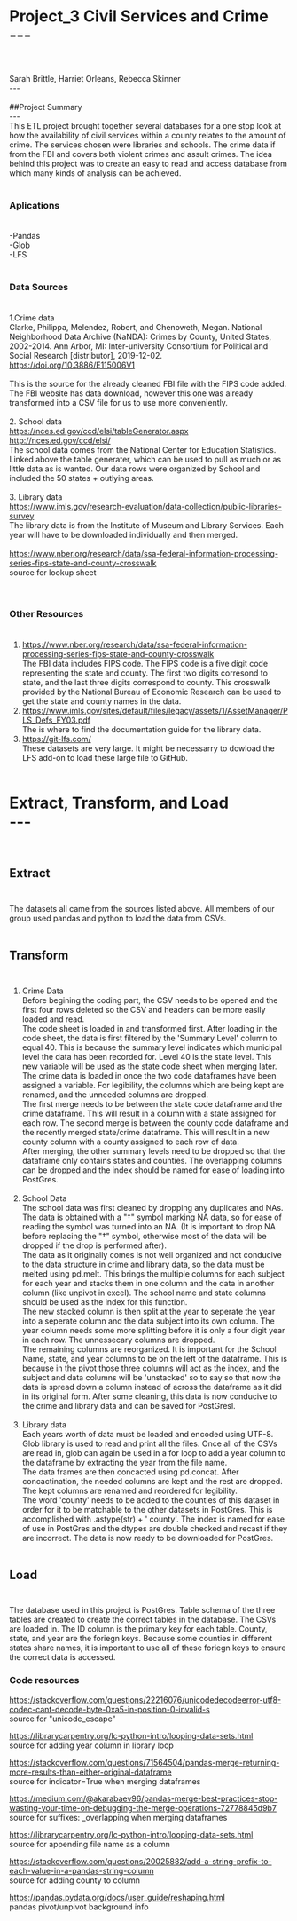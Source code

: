 # Project_3 Civil Services and Crime</br>---</br></br>
Sarah Brittle, Harriet Orleans, Rebecca Skinner</br>---</br></br>
##Project Summary</br>---</br>
This ETL project brought together several databases for a one stop look at how the availability of civil services within a county relates to the amount of crime. The services chosen were libraries and schools. The crime data if from the FBI and covers both violent crimes and assult crimes. The idea behind this project was to create an easy to read and access database from which many kinds of analysis can be achieved.</br></br>

### Aplications</br></br>
-Pandas</br>
-Glob</br>
-LFS</br></br>

### Data Sources</br></br>
1.Crime data</br>
Clarke, Philippa, Melendez, Robert, and Chenoweth, Megan. National Neighborhood Data Archive (NaNDA): Crimes by County, United States, 2002-2014. Ann Arbor, MI: Inter-university Consortium for Political and Social Research [distributor], 2019-12-02. https://doi.org/10.3886/E115006V1 </br></br>
This is the source for the already cleaned FBI file with the FIPS code added. The FBI website has data download, however this one was already transformed into a CSV file for us to use more conveniently.</br></br>
2. School data</br>
https://nces.ed.gov/ccd/elsi/tableGenerator.aspx</br>
http://nces.ed.gov/ccd/elsi/</br>
The school data comes from the National Center for Education Statistics. Linked above the table generater, which can be used to pull as much or as little data as is wanted. Our data rows were organized by School and included the 50 states + outlying areas.</br></br>
3. Library data</br>
https://www.imls.gov/research-evaluation/data-collection/public-libraries-survey</br>
The library data is from the Institute of Museum and Library Services. Each year will have to be downloaded individually and then merged.</br></br>
https://www.nber.org/research/data/ssa-federal-information-processing-series-fips-state-and-county-crosswalk</br>
source for lookup sheet</br>
</br></br>

### Other Resources</br></br>
1. https://www.nber.org/research/data/ssa-federal-information-processing-series-fips-state-and-county-crosswalk</br>
The FBI data includes FIPS code. The FIPS code is a five digit code representing the state and county. The first two digits corresond to state, and the last three digits correspond to county. This crosswalk provided by the National Bureau of Economic Research can be used to get the state and county names in the data.</br>
2. https://www.imls.gov/sites/default/files/legacy/assets/1/AssetManager/PLS_Defs_FY03.pdf</br>
The is where to find the documentation guide for the library data.
3. https://git-lfs.com/</br>
These datasets are very large. It might be necessarry to dowload the LFS add-on to load these large file to GitHub.</br></br>

# Extract, Transform, and Load</br>---</br></br>
## Extract</br></br>
The datasets all came from the sources listed above. All members of our group used pandas and python to load the data from CSVs.</br></br>
## Transform</br></br>
1. Crime Data</br>Before begining the coding part, the CSV needs to be opened and the first four rows deleted so the CSV and headers can be more easily loaded and read.</br>The code sheet is loaded in and transformed first. After loading in the code sheet, the data is first filtered by the 'Summary Level' column to equal 40. This is because the summary level indicates which municipal level the data has been recorded for. Level 40 is the state level. This new variable will be used as the state code sheet when merging later.</br>The crime data is loaded in once the two code dataframes have been assigned a variable. For legibility, the columns which are being kept are renamed, and the unneeded columns are dropped.</br>The first merge needs to be between the state code dataframe and the crime dataframe. This will result in a column with a state assigned for each row. The second merge is between the county code dataframe and the recently merged state/crime dataframe. This will result in a new county column with a county assigned to each row of data.</br>After merging, the other summary levels need to be dropped so that the dataframe only contains states and counties. The overlapping columns can be dropped and the index should be named for ease of loading into PostGres.</br></br>
2. School Data</br>The school data was first cleaned by dropping any duplicates and NAs. The data is obtained with a "†" symbol marking NA data, so for ease of reading the symbol was turned into an NA. (It is important to drop NA before replacing the "†" symbol, otherwise most of the data will be dropped if the drop is performed after).</br>The data as it originally comes is not well organized and not conducive to the data structure in crime and library data, so the data must be melted using pd.melt. This brings the multiple columns for each subject for each year and stacks them in one column and the data in another column (like unpivot in excel). The school name and state columns should be used as the index for this function.</br>The new stacked column is then split at the year to seperate the year into a seperate column and the data subject into its own column. The year column needs some more splitting before it is only a four digit year in each row. The unnessecary columns are dropped. </br>The remaining columns are reorganized. It is important for the School Name, state, and year columns to be on the left of the dataframe. This is because in the pivot those three columns will act as the index, and the subject and data columns will be 'unstacked' so to say so that now the data is spread down a column instead of across the dataframe as it did in its original form. After some cleaning, this data is now conducive to the crime and library data and can be saved for PostGresl.</br></br>
3. Library data</br>Each years worth of data must be loaded and encoded using UTF-8.</br>Glob library is used to read and print all the files. Once all of the CSVs are read in, glob can again be used in a for loop to add a year column to the dataframe by extracting the year from the file name.</br>The data frames are then concacted using pd.concat. After concactination, the needed columns are kept and the rest are dropped. The kept columns are renamed and reordered for legibility.</br>The word 'county' needs to be added to the counties of this dataset in order for it to be matchable to the other datasets in PostGres. This is accomplished with .astype(str) + ' county'. The index is named for ease of use in PostGres and the dtypes are double checked and recast if they are incorrect. The data is now ready to be downloaded for PostGres. </br></br>
## Load</br></br>
The database used in this project is PostGres. Table schema of the three tables are created to create the correct tables in the database. The CSVs are loaded in. The ID column is the primary key for each table. County, state, and year are the foriegn keys. Because some counties in different states share names, it is important to use all of these foriegn keys to ensure the correct data is accessed. 

### Code resources
https://stackoverflow.com/questions/22216076/unicodedecodeerror-utf8-codec-cant-decode-byte-0xa5-in-position-0-invalid-s</br>
source for "unicode_escape"</br>

https://librarycarpentry.org/lc-python-intro/looping-data-sets.html</br>
source for adding year column in library loop</br>

https://stackoverflow.com/questions/71564504/pandas-merge-returning-more-results-than-either-original-dataframe</br>
source for indicator=True when merging dataframes</br>

https://medium.com/@akarabaev96/pandas-merge-best-practices-stop-wasting-your-time-on-debugging-the-merge-operations-72778845d9b7</br>
source for suffixes: _overlapping when merging dataframes</br>

https://librarycarpentry.org/lc-python-intro/looping-data-sets.html</br>
source for appending file name as a column</br>

https://stackoverflow.com/questions/20025882/add-a-string-prefix-to-each-value-in-a-pandas-string-column</br>
source for adding county to column </br>

https://pandas.pydata.org/docs/user_guide/reshaping.html</br>
pandas pivot/unpivot background info</br>

